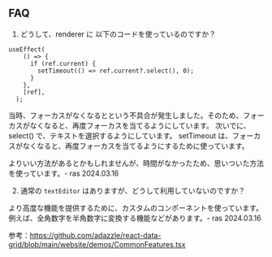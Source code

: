 ## FAQ

1. どうして、renderer に 以下のコードを使っているのですか？
  ```
  useEffect(
      () => {
        if (ref.current) {
          setTimeout(() => ref.current?.select(), 0); 
        }
      }, 
      [ref],
    );
  ```

  当時、フォーカスがなくなるとという不具合が発生しました。そのため、フォーカスがなくなると、再度フォーカスを当てるようにしています。
  次いでに、select() で、テキストを選択するようにしています。
  setTimeout は、フォーカスがなくなると、再度フォーカスを当てるようにするために使っています。

  よりいい方法があるとかもしれませんが、時間がなかったため、思いついた方法を使っています。- ras 2024.03.16

2. 通常の `textEditor` はありますが、どうして利用していないのですか？
  
  より高度な機能を提供するために、カスタムのコンポーネントを使っています。
  例えば、全角数字を半角数字に変換する機能などがあります。- ras 2024.03.16

  参考：https://github.com/adazzle/react-data-grid/blob/main/website/demos/CommonFeatures.tsx